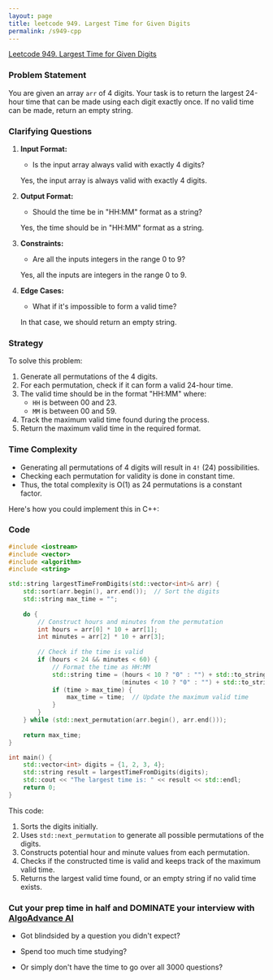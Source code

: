 ```yaml
---
layout: page
title: leetcode 949. Largest Time for Given Digits
permalink: /s949-cpp
---
```

[Leetcode 949. Largest Time for Given Digits](https://algoadvance.github.io/algoadvance/l949)
### Problem Statement
You are given an array `arr` of 4 digits. Your task is to return the largest 24-hour time that can be made using each digit exactly once. If no valid time can be made, return an empty string.

### Clarifying Questions
1. **Input Format:** 
   - Is the input array always valid with exactly 4 digits?
   
   Yes, the input array is always valid with exactly 4 digits.

2. **Output Format:** 
   - Should the time be in "HH:MM" format as a string?
   
   Yes, the time should be in "HH:MM" format as a string.

3. **Constraints:**
   - Are all the inputs integers in the range 0 to 9?
   
   Yes, all the inputs are integers in the range 0 to 9.

4. **Edge Cases:**
   - What if it's impossible to form a valid time?
   
   In that case, we should return an empty string.

### Strategy

To solve this problem:
1. Generate all permutations of the 4 digits.
2. For each permutation, check if it can form a valid 24-hour time.
3. The valid time should be in the format "HH:MM" where:
   - `HH` is between 00 and 23.
   - `MM` is between 00 and 59.
4. Track the maximum valid time found during the process.
5. Return the maximum valid time in the required format.

### Time Complexity
- Generating all permutations of 4 digits will result in `4!` (24) possibilities.
- Checking each permutation for validity is done in constant time.
- Thus, the total complexity is O(1) as 24 permutations is a constant factor.

Here's how you could implement this in C++:

### Code

```cpp
#include <iostream>
#include <vector>
#include <algorithm>
#include <string>

std::string largestTimeFromDigits(std::vector<int>& arr) {
    std::sort(arr.begin(), arr.end());  // Sort the digits
    std::string max_time = "";
    
    do {
        // Construct hours and minutes from the permutation
        int hours = arr[0] * 10 + arr[1];
        int minutes = arr[2] * 10 + arr[3];
        
        // Check if the time is valid
        if (hours < 24 && minutes < 60) {
            // Format the time as HH:MM
            std::string time = (hours < 10 ? "0" : "") + std::to_string(hours) + ":" +
                               (minutes < 10 ? "0" : "") + std::to_string(minutes);
            if (time > max_time) {
                max_time = time;  // Update the maximum valid time
            }
        }
    } while (std::next_permutation(arr.begin(), arr.end()));
    
    return max_time;
}

int main() {
    std::vector<int> digits = {1, 2, 3, 4};
    std::string result = largestTimeFromDigits(digits);
    std::cout << "The largest time is: " << result << std::endl;
    return 0;
}
```

This code:
1. Sorts the digits initially.
2. Uses `std::next_permutation` to generate all possible permutations of the digits.
3. Constructs potential hour and minute values from each permutation.
4. Checks if the constructed time is valid and keeps track of the maximum valid time.
5. Returns the largest valid time found, or an empty string if no valid time exists.


### Cut your prep time in half and DOMINATE your interview with [AlgoAdvance AI](https://algoAdvance.com)

- Got blindsided by a question you didn't expect?

- Spend too much time studying?

- Or simply don't have the time to go over all 3000 questions?

